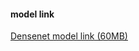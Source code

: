 #### model link
[Densenet model link (60MB)](https://drive.google.com/drive/folders/1MOjTRE7XDsoGqfV3JDqVvOfFUgOs7Jke?usp=sharing)
